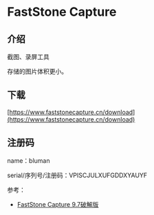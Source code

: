 # FastStone Capture

## 介绍

截图、录屏工具

存储的图片体积更小。

## 下载

[https://www.faststonecapture.cn/download](https://www.faststonecapture.cn/download)

## 注册码

name：bluman

serial/序列号/注册码：VPISCJULXUFGDDXYAUYF

参考：

* [FastStone Capture 9.7破解版](https://www.windowszj.net/pcsoft/txtx/3117.html)